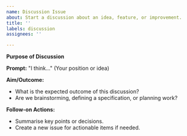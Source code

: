 ```yaml
---
name: Discussion Issue
about: Start a discussion about an idea, feature, or improvement.
title: ''
labels: discussion
assignees: ''

---
```


**Purpose of Discussion**

**Prompt:**
"I think..." (Your position or idea)

**Aim/Outcome:**
- What is the expected outcome of this discussion?
- Are we brainstorming, defining a specification, or planning work?

**Follow-on Actions:**
- Summarise key points or decisions.
- Create a new issue for actionable items if needed.
